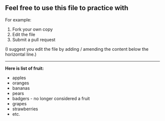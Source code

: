 ## Feel free to use this file to practice with

For example: 
  1. Fork your own copy
  2. Edit the file
  3. Submit a pull request

(I suggest you edit the file by adding / amending the content below the horizontal line.) 

---

**Here is list of fruit:**
* apples
* oranges
* bananas
* pears
* badgers - no longer considered a fruit
* grapes
* strawberries
* etc.
